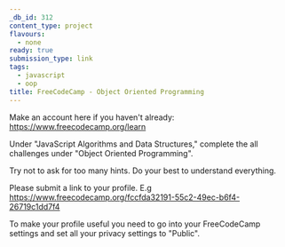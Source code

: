 ```yaml
---
_db_id: 312
content_type: project
flavours:
  - none
ready: true
submission_type: link
tags:
  - javascript
  - oop
title: FreeCodeCamp - Object Oriented Programming
---
```


Make an account here if you haven't already: https://www.freecodecamp.org/learn

Under "JavaScript Algorithms and Data Structures," complete the all challenges under "Object Oriented Programming".

Try not to ask for too many hints. Do your best to understand everything.

Please submit a link to your profile. E.g https://www.freecodecamp.org/fccfda32191-55c2-49ec-b6f4-26719c1dd7f4

To make your profile useful you need to go into your FreeCodeCamp settings and set all your privacy settings to "Public".

